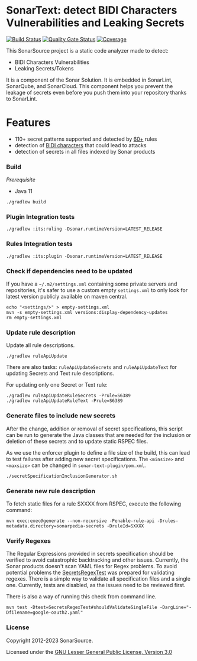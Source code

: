 # SonarText: detect BIDI Characters Vulnerabilities and Leaking Secrets
[![Build Status](https://api.cirrus-ci.com/github/SonarSource/sonar-text.svg?branch=master)](https://cirrus-ci.com/github/SonarSource/sonar-text)
[![Quality Gate Status](https://next.sonarqube.com/sonarqube/api/project_badges/measure?project=org.sonarsource.text%3Atext&metric=alert_status&token=75147023237a0ed7ea1a5efc5fe7ce286061ad6f)](https://next.sonarqube.com/sonarqube/dashboard?id=org.sonarsource.text%3Atext)
[![Coverage](https://next.sonarqube.com/sonarqube/api/project_badges/measure?project=org.sonarsource.text%3Atext&metric=coverage&token=75147023237a0ed7ea1a5efc5fe7ce286061ad6f)](https://next.sonarqube.com/sonarqube/dashboard?id=org.sonarsource.text%3Atext)

This SonarSource project is a static code analyzer made to detect:
* BIDI Characters Vulnerabilities
* Leaking Secrets/Tokens

It is a component of the Sonar Solution. It is embedded in SonarLint, SonarQube, and SonarCloud.
This component helps you prevent the leakage of secrets even before you push them into your repository thanks to SonarLint.

# Features
* 110+ secret patterns supported and detected by [60+](https://rules.sonarsource.com/secrets/) rules
* detection of [BIDI characters](https://rules.sonarsource.com/text/) that could lead to attacks
* detection of secrets in all files indexed by Sonar products

### Build

*Prerequisite*

- Java 11

```shell
./gradlew build
```

### Plugin Integration tests

```shell
./gradlew :its:ruling -Dsonar.runtimeVersion=LATEST_RELEASE
```

### Rules Integration tests

```shell
./gradlew :its:plugin -Dsonar.runtimeVersion=LATEST_RELEASE
```

### Check if dependencies need to be updated

If you have a `~/.m2/settings.xml` containing some private servers and repositories, it's safer to use
a custom empty `settings.xml` to only look for latest version publicly available on maven central.

```shell
echo "<settings/>" > empty-settings.xml
mvn -s empty-settings.xml versions:display-dependency-updates
rm empty-settings.xml
```

### Update rule description

Update all rule descriptions.

```shell
./gradlew ruleApiUpdate
```

There are also tasks: `ruleApiUpdateSecrets` and `ruleApiUpdateText` for updating Secrets and Text rule descriptions.

For updating only one Secret or Text rule:

```shell
./gradlew ruleApiUpdateRuleSecrets -Prule=S6389
./gradlew ruleApiUpdateRuleText -Prule=S6389
```

### Generate files to include new secrets

After the change, addition or removal of secret specifications, this script can be run to generate the Java classes that are needed
for the inclusion or deletion of these secrets and to update static RSPEC files.

As we use the enforcer plugin to define a file size of the build, this can lead to test failures after adding new secret specifications.
The `<minsize>` and `<maxsize>` can be changed in `sonar-text-plugin/pom.xml`.
```shell
./secretSpecificationInclusionGenerator.sh
```

### Generate new rule description

To fetch static files for a rule SXXXX from RSPEC, execute the following command:
```shell
mvn exec:exec@generate --non-recursive -Penable-rule-api -Drules-metadata.directory=sonarpedia-secrets -DruleId=SXXXX
```

### Verify Regexes

The Regular Expressions provided in secrets specification should be verified to avoid catastrophic backtracking and other issues.
Currently, the Sonar products doesn't scan YAML files for Regex problems.
To avoid potential problems the [SecretsRegexTest](sonar-text-plugin/src/test/java/org/sonar/plugins/secrets/utils/SecretsRegexTest.java) was prepared for validating regexes.
There is a simple way to validate all specification files and a single one. 
Currently, tests are disabled, as the issues need to be reviewed first.

There is also a way of running this check from command line.

```shell
mvn test -Dtest=SecretsRegexTest#shouldValidateSingleFile -DargLine="-Dfilename=google-oauth2.yaml"
```

### License

Copyright 2012-2023 SonarSource.

Licensed under the [GNU Lesser General Public License, Version 3.0](https://www.gnu.org/licenses/lgpl.txt)
